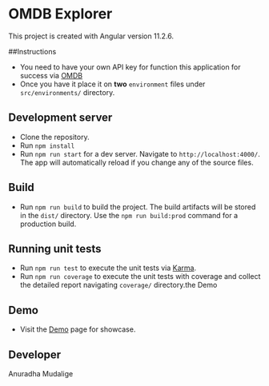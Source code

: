 # OMDB Explorer

This project is created with Angular version 11.2.6.

##Instructions

- You need to have your own API key for function this application for success via [OMDB](http://www.omdbapi.com)
- Once you have it place it on **two** `environment` files under `src/environments/` directory.

## Development server

- Clone the repository.
- Run `npm install`
- Run `npm run start` for a dev server. Navigate to `http://localhost:4000/`. The app will automatically reload if you change any of the source files.

## Build

- Run `npm run build` to build the project. The build artifacts will be stored in the `dist/` directory. Use the `npm run build:prod` command for a production build.

## Running unit tests

- Run `npm run test` to execute the unit tests via [Karma](https://karma-runner.github.io).
- Run `npm run coverage` to execute the unit tests with coverage and collect the detailed report navigating `coverage/` directory.the Demo

## Demo

- Visit the [Demo](https://omdb-explorer.web.app/) page for showcase.

## Developer
Anuradha Mudalige
